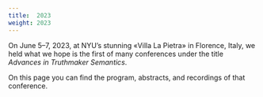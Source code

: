 ```yaml
---
title:  2023
weight: 2023
---
```


On June 5–7, 2023, at NYU’s stunning &laquo;Villa La Pietra&raquo; in Florence,
Italy, we held what we hope is the first of many conferences under the title
_Advances in Truthmaker Semantics_.

On this page you can find the program, abstracts, and recordings of that
conference.
